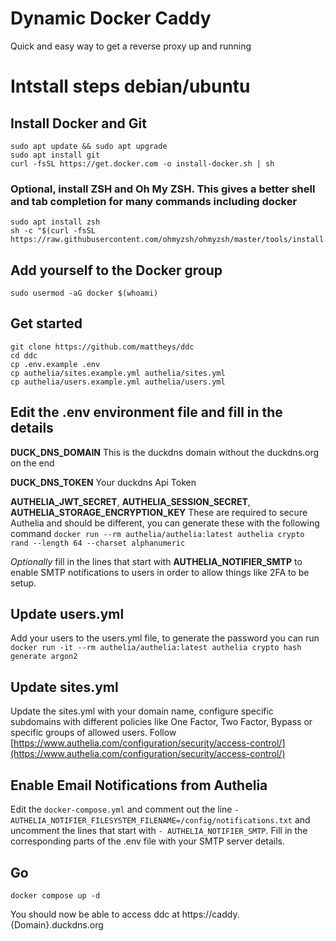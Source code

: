 # Dynamic Docker Caddy
Quick and easy way to get a reverse proxy up and running

# Intstall steps debian/ubuntu

## Install Docker and Git
```
sudo apt update && sudo apt upgrade
sudo apt install git
curl -fsSL https://get.docker.com -o install-docker.sh | sh
```

### Optional, install ZSH and Oh My ZSH.  This gives a better shell and tab completion for many commands including docker
```
sudo apt install zsh
sh -c "$(curl -fsSL https://raw.githubusercontent.com/ohmyzsh/ohmyzsh/master/tools/install.sh)"
```

## Add yourself to the Docker group
```
sudo usermod -aG docker $(whoami)
```

## Get started
```
git clone https://github.com/mattheys/ddc
cd ddc
cp .env.example .env
cp authelia/sites.example.yml authelia/sites.yml
cp authelia/users.example.yml authelia/users.yml
```

## Edit the .env environment file and fill in the details

**DUCK_DNS_DOMAIN** This is the duckdns domain without the duckdns.org on the end

**DUCK_DNS_TOKEN** Your duckdns Api Token

**AUTHELIA_JWT_SECRET**, **AUTHELIA_SESSION_SECRET**, **AUTHELIA_STORAGE_ENCRYPTION_KEY** These are required to secure Authelia and should be different, you can generate these with the following command `docker run --rm authelia/authelia:latest authelia crypto rand --length 64 --charset alphanumeric`

*Optionally* fill in the lines that start with **AUTHELIA_NOTIFIER_SMTP** to enable SMTP notifications to users in order to allow things like 2FA to be setup.

## Update users.yml

Add your users to the users.yml file, to generate the password you can run `docker run -it --rm authelia/authelia:latest authelia crypto hash generate argon2` 

## Update sites.yml

Update the sites.yml with your domain name, configure specific subdomains with different policies like One Factor, Two Factor, Bypass or specific groups of allowed users.  Follow [https://www.authelia.com/configuration/security/access-control/](https://www.authelia.com/configuration/security/access-control/)

## Enable Email Notifications from Authelia

Edit the `docker-compose.yml` and comment out the line `- AUTHELIA_NOTIFIER_FILESYSTEM_FILENAME=/config/notifications.txt` and uncomment the lines that start with `- AUTHELIA_NOTIFIER_SMTP`. Fill in the corresponding parts of the .env file with your SMTP server details.

## Go
```
docker compose up -d
```

You should now be able to access ddc at https://caddy.{Domain}.duckdns.org
